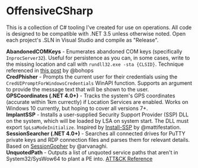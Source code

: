 # OffensiveCSharp
This is a collection of C# tooling I've created for use on operations. All code is designed to be compatible with .NET 3.5 unless otherwise noted. Open each project's .SLN in Visual Studio and compile as "Release".

**AbandonedCOMKeys** - Enumerates abandoned COM keys (specifically `InprocServer32`). Useful for persistence as you can, in some cases, write to the missing location and call with `rundll32.exe -sta {CLSID}`. Technique referenced in [this post](https://bohops.com/2018/06/28/abusing-com-registry-structure-clsid-localserver32-inprocserver32/) by @bohops  
**CredPhisher** - Prompts the current user for their credentials using the `CredUIPromptForWindowsCredentials` WinAPI function. Supports an argument to provide the message text that will be shown to the user.  
**GPSCoordinates (.NET 4.0+)** - Tracks the system's GPS coordinates (accurate within 1km currectly) if Location Services are enabled. Works on Windows 10 currently, but hoping to cover all versions 7+.  
**ImplantSSP** - Installs a user-supplied Security Support Provider (SSP) DLL on the system, which will be loaded by LSA on system start.  The DLL must export `SpLsaModeInitialize`. Inspired by [Install-SSP](https://powersploit.readthedocs.io/en/latest/Persistence/Install-SSP/) by @mattifestation.  
**SessionSearcher (.NET 4.0+)** - Searches all connected drives for PuTTY private keys and RDP connection files and parses them for relevant details. Based on [SessionGopher](https://github.com/Arvanaghi/SessionGopher) by @arvanaghi.  
**UnquotedPath** - Outputs a list of unquoted service paths that aren't in System32/SysWow64 to plant a PE into. [ATT&CK Reference](https://attack.mitre.org/techniques/T1034/)
